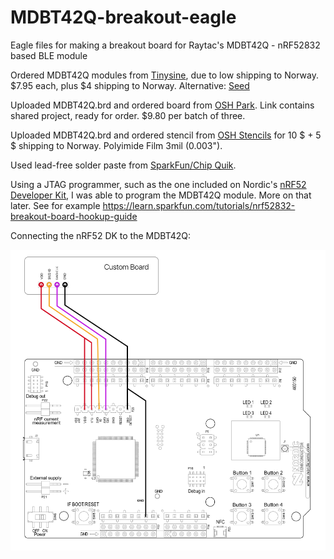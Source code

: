 # MDBT42Q-breakout-eagle
Eagle files for making a breakout board for Raytac's MDBT42Q - nRF52832 based BLE module

Ordered MDBT42Q modules from [Tinysine](https://www.tinyosshop.com/mdbt42-ble-module), due to low shipping to Norway. $7.95 each, plus $4 shipping to Norway. Alternative: [Seed](https://www.seeedstudio.com/MDBT42Q-nRF52832-based-BLE-module-p-2736.html) 

Uploaded MDBT42Q.brd and ordered board from [OSH Park](https://oshpark.com/shared_projects/iggYdmAZ). Link contains shared project, ready for order. $9.80 per batch of three.

Uploaded MDBT42Q.brd and ordered stencil from [OSH Stencils](https://www.oshstencils.com/) for 10 $ + 5 $ shipping to Norway. Polyimide Film 3mil (0.003").

Used lead-free solder paste from [SparkFun/Chip Quik](https://www.sparkfun.com/products/12878).

Using a JTAG programmer, such as the one included on Nordic's [nRF52 Developer Kit](https://www.nordicsemi.com/eng/Products/Bluetooth-low-energy/nRF52-DK), I was able to program the MDBT42Q module. More on that later. See for example https://learn.sparkfun.com/tutorials/nrf52832-breakout-board-hookup-guide

Connecting the nRF52 DK to the MDBT42Q:

![Image](images/sparkfun-nRF52832-breakout-flashing-layout.png)
